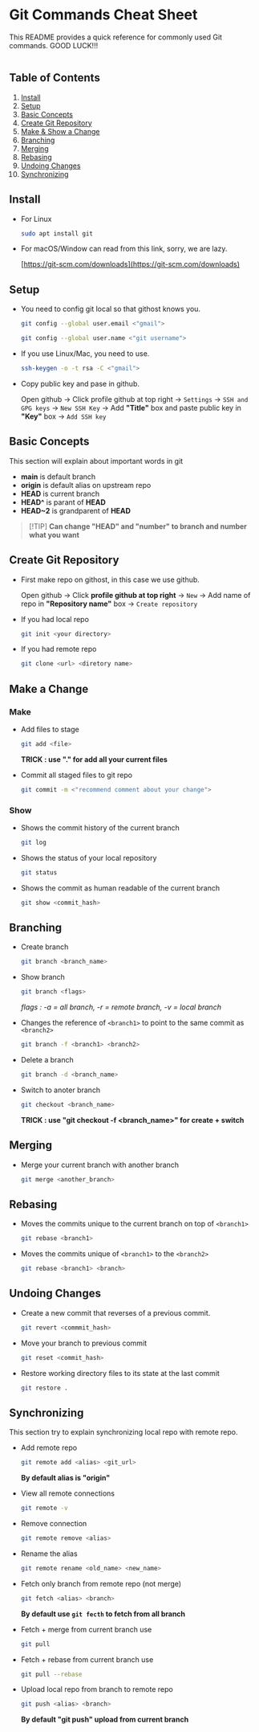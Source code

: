 Git Commands Cheat Sheet
========================

This README provides a quick reference for commonly used Git commands. GOOD LUCK!!!

![]()

Table of Contents
-----------------

1. [Install](#install)
2. [Setup](#setup)
3. [Basic Concepts](#basicconepts)
4. [Create Git Repository](#create-git-repo)
5. [Make & Show a Change](#makechange)
6. [Branching](#branching)
7. [Merging](#merging)
8. [Rebasing](#rebase)
9. [Undoing Changes](#undoing-changes)
10. [Synchronizing](#sync)

Install <a name="install"></a>
-------

- For Linux

	```sh
	sudo apt install git
	```

- For macOS/Window can read from this link, sorry, we are lazy.

	[https://git-scm.com/downloads](https://git-scm.com/downloads)

Setup <a name="setup"></a>
-----

- You need to config git local so that githost knows you.

	```sh
	git config --global user.email <"gmail">
	```
	```sh
	git config --global user.name <"git username">
	```

- If you use Linux/Mac, you need to use.

	```sh
	ssh-keygen -o -t rsa -C <"gmail">
	```

- Copy public key and pase in github.
	
	Open github -> Click profile github at top right -> `Settings` -> `SSH and GPG keys` -> `New SSH Key` -> Add **"Title"** box and paste public key in **"Key"** box -> `Add SSH key`
	<!-- insert a picture for put key -->

Basic Concepts <a name="basicconecpts"></a>
--------------

This section will explain about important words in git

- **main**		is default branch
- **origin**	is default alias on upstream repo
- **HEAD**		is current branch
- **HEAD^**		is parant of **HEAD**
- **HEAD~2**	is grandparent of **HEAD**

> [!TIP] **Can change "HEAD" and "number" to branch and number what you want**

Create Git Repository <a name="create-git-repo"></a>
--------------

- First make repo on githost, in this case we use github.

	Open github -> Click **profile github at top right** -> `New` -> Add name of repo in **"Repository name"** box -> `Create repository`
	<!-- maybe insert a picture -->

- If you had local repo
	
	```sh
	git init <your directory>
	```

- If you had remote repo

	```sh
	git clone <url> <diretory name>
	```

Make a Change <a name="makechange"></a>
-------------
### Make
- Add files to stage

	```sh
	git add <file>
	```

	**TRICK : use "." for add all your current files**

- Commit all staged files to git repo

	```sh
	git commit -m <"recommend comment about your change">
	```

### Show

- Shows the commit history of the current branch

	```sh
	git log
	```

- Shows the status of your local repository

	```sh
	git status
	```

- Shows the commit as human readable of the current branch

	```sh
	git show <commit_hash>
	```

Branching <a name="branching"></a>
---------

- Create branch

	```sh
	git branch <branch_name>
	```

- Show branch

	```sh
	git branch <flags>
	```

	*flags : -a = all branch, -r = remote branch, -v = local branch*

-  Changes the reference of ```<branch1>``` to point to the same commit as ```<branch2>```

	```sh
	git branch -f <branch1> <branch2>
	```

- Delete a branch

	```sh
	git branch -d <branch_name>
	```

- Switch to anoter branch

	```sh
	git checkout <branch_name>
	```

	**TRICK : use "git checkout -f <branch_name>" for create + switch**

Merging <a name="merging"></a>
-------

- Merge your current branch with another branch

	```sh
	git merge <another_branch>
	```

Rebasing <a name="rebase"></a>
--------

- Moves the commits unique to the current branch on top of ```<branch1>```

	```sh
	git rebase <branch1>
	```

- Moves the commits unique of ```<branch1>``` to the ```<branch2>```

	```sh
	git rebase <branch1> <branch>
	```

Undoing Changes <a name="undoing-changes"></a>
---------------

- Create a new commit that reverses of a previous commit.

	```sh
	git revert <commmit_hash>
	```

- Move your branch to previous commit

	```sh
	git reset <commit_hash>
	```

- Restore working directory files to its state at the last commit

	```sh
	git restore .
	```

Synchronizing <a name="sync"></a>
-------------

This section try to explain synchronizing local repo with remote repo.

- Add remote repo

	```sh
	git remote add <alias> <git_url>
	```

	**By default alias is "origin"**

- View all remote connections

	```sh
	git remote -v
	```

- Remove connection

	```sh
	git remote remove <alias>
	```

- Rename the alias

	```sh
	git remote rename <old_name> <new_name>
	```

- Fetch only branch from remote repo (not merge)

	```sh
	git fetch <alias> <branch>
	```

	**By default use ```git fecth``` to fetch from all branch**

- Fetch + merge from current branch use

	```sh
	git pull
	```

- Fetch + rebase from current branch use

	```sh
	git pull --rebase
	```

- Upload local repo from branch to remote repo

	```sh
	git push <alias> <branch>
	```

	**By default "git push" upload from current branch**
